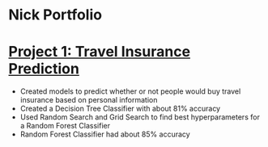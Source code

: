 # Nick Portfolio

# [Project 1: Travel Insurance Prediction](https://github.com/nbapproved/Predicting-Travel-Insurance)
* Created models to predict whether or not people would buy travel insurance based on personal information
* Created a Decision Tree Classifier with about 81% accuracy
* Used Random Search and Grid Search to find best hyperparameters for a Random Forest Classifier
* Random Forest Classifier had about 85% accuracy
